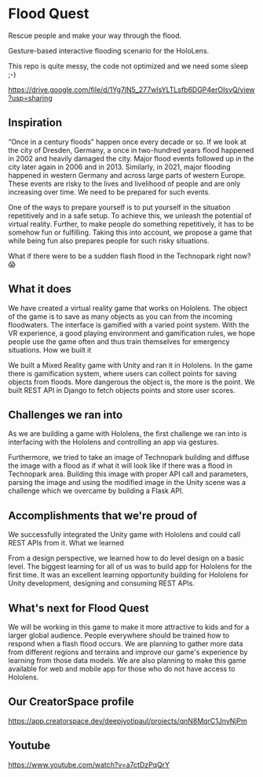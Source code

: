 # Flood Quest

Rescue people and make your way through the flood.

Gesture-based interactive flooding scenario for the HoloLens.

This repo is quite messy, the code not optimized and we need some sleep ;-)

https://drive.google.com/file/d/1Yg7lN5_277wIsYLTLsfb6DGP4erOIsvQ/view?usp=sharing


## Inspiration

“Once in a century floods” happen once every decade or so. If we look at the city of Dresden, Germany, a once in two-hundred years flood happened in 2002 and heavily damaged the city. Major flood events followed up in the city later again in 2006 and in 2013. Similarly, in 2021, major flooding happened in western Germany and across large parts of western Europe. These events are risky to the lives and livelihood of people and are only increasing over time. We need to be prepared for such events.

One of the ways to prepare yourself is to put yourself in the situation repetitively and in a safe setup. To achieve this, we unleash the potential of virtual reality. Further, to make people do something repetitively, it has to be somehow fun or fulfilling. Taking this into account, we propose a game that while being fun also prepares people for such risky situations.

What if there were to be a sudden flash flood in the Technopark right now? 😱

## What it does

We have created a virtual reality game that works on Hololens. The object of the game is to save as many objects as you can from the incoming floodwaters. The interface is gamified with a varied point system. With the VR experience, a good playing environment and gamification rules, we hope people use the game often and thus train themselves for emergency situations.
How we built it

We built a Mixed Reality game with Unity and ran it in Hololens. In the game there is gamification system, where users can collect points for saving objects from floods. More dangerous the object is, the more is the point. We built REST API in Django to fetch objects points and store user scores.

## Challenges we ran into

As we are building a game with Hololens, the first challenge we ran into is interfacing with the Hololens and controlling an app via gestures.

Furthermore, we tried to take an image of Technopark building and diffuse the image with a flood as if what it will look like if there was a flood in Technopark area. Building this image with proper API call and parameters, parsing the image and using the modified image in the Unity scene was a challenge which we overcame by building a Flask API.

## Accomplishments that we're proud of

We successfully integrated the Unity game with Hololens and could call REST APIs from it.
What we learned

From a design perspective, we learned how to do level design on a basic level. The biggest learning for all of us was to build app for Hololens for the first time. It was an excellent learning opportunity building for Hololens for Unity development, designing and consuming REST APIs.

## What's next for Flood Quest

We will be working in this game to make it more attractive to kids and for a larger global audience. People everywhere should be trained how to respond when a flash flood occurs. We are planning to gather more data from different regions and terrains and improve our game's experience by learning from those data models. We are also planning to make this game available for web and mobile app for those who do not have access to Hololens.

## Our CreatorSpace profile

https://app.creatorspace.dev/deepjyotipaul/projects/qnN8MqrC1JnyNjPm

## Youtube
https://www.youtube.com/watch?v=a7ctDzPqQrY
